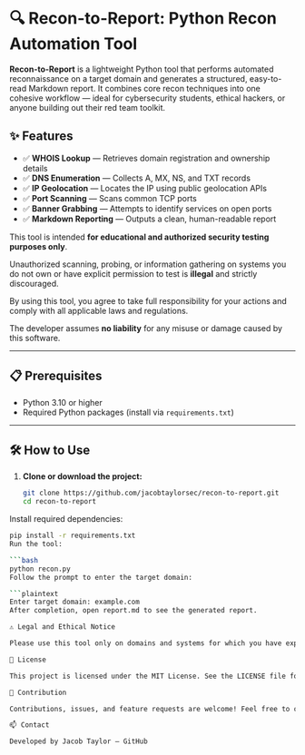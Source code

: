 # 🔍 Recon-to-Report: Python Recon Automation Tool

**Recon-to-Report** is a lightweight Python tool that performs automated reconnaissance on a target domain and generates a structured, easy-to-read Markdown report. It combines core recon techniques into one cohesive workflow — ideal for cybersecurity students, ethical hackers, or anyone building out their red team toolkit.

## ✨ Features

- ✅ **WHOIS Lookup** — Retrieves domain registration and ownership details  
- ✅ **DNS Enumeration** — Collects A, MX, NS, and TXT records  
- ✅ **IP Geolocation** — Locates the IP using public geolocation APIs  
- ✅ **Port Scanning** — Scans common TCP ports  
- ✅ **Banner Grabbing** — Attempts to identify services on open ports  
- ✅ **Markdown Reporting** — Outputs a clean, human-readable report  

This tool is intended **for educational and authorized security testing purposes only**.

Unauthorized scanning, probing, or information gathering on systems you do not own or have explicit permission to test is **illegal** and strictly discouraged.

By using this tool, you agree to take full responsibility for your actions and comply with all applicable laws and regulations.

The developer assumes **no liability** for any misuse or damage caused by this software.

---

## 📋 Prerequisites

- Python 3.10 or higher  
- Required Python packages (install via `requirements.txt`)

---

## 🛠️ How to Use

1. **Clone or download the project:**

   ```bash
   git clone https://github.com/jacobtaylorsec/recon-to-report.git
   cd recon-to-report
Install required dependencies:

```bash
pip install -r requirements.txt
Run the tool:

```bash
python recon.py
Follow the prompt to enter the target domain:

```plaintext
Enter target domain: example.com
After completion, open report.md to see the generated report.

⚠️ Legal and Ethical Notice

Please use this tool only on domains and systems for which you have explicit permission to test. Unauthorized scanning or probing is illegal and can have serious consequences.

📜 License

This project is licensed under the MIT License. See the LICENSE file for details.

🙌 Contribution

Contributions, issues, and feature requests are welcome! Feel free to open a pull request or issue on GitHub.

📫 Contact

Developed by Jacob Taylor — GitHub